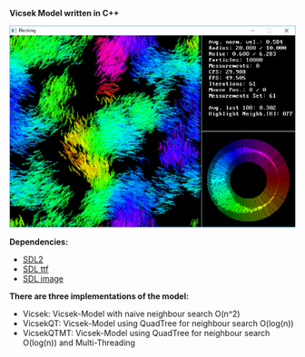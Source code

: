 <b>Vicsek Model written in C++</b>

<img src="https://github.com/alvogel/vicsek-model-simulation/blob/master/preview.png">

<b>Dependencies:</b>

- <a href="https://www.libsdl.org/download-2.0.php">SDL2</a>
- <a href="https://www.libsdl.org/projects/SDL_ttf/">SDL ttf</a>
- <a href="https://www.libsdl.org/projects/SDL_image/">SDL image</a>

<b>There are three implementations of the model:</b>

- Vicsek: Vicsek-Model with naive neighbour search O(n^2)
- VicsekQT: Vicsek-Model using QuadTree for neighbour search O(log(n))
- VicsekQTMT: Vicsek-Model using QuadTree for neighbour search O(log(n)) and Multi-Threading
